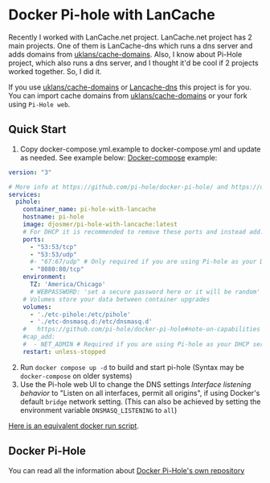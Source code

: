 # Docker Pi-hole with LanCache

Recently I worked with LanCache.net project. LanCache.net project has 2 main projects. One of them is LanCache-dns which runs a dns server and adds domains from [uklans/cache-domains](https://github.com/uklans/cache-domains).
Also, I know about Pi-Hole project, which also runs a dns server, and I thought it'd be cool if 2 projects worked together. So, I did it.

If you use [uklans/cache-domains](https://github.com/uklans/cache-domains) or [Lancache-dns](https://lancache.net/docs/containers/dns/) this project is for you. You can import cache domains from [uklans/cache-domains](https://github.com/uklans/cache-domains) or your fork using `Pi-Hole web`.

## Quick Start

1. Copy docker-compose.yml.example to docker-compose.yml and update as needed. See example below:
[Docker-compose](https://docs.docker.com/compose/install/) example:

```yaml
version: "3"

# More info at https://github.com/pi-hole/docker-pi-hole/ and https://docs.pi-hole.net/
services:
  pihole:
    container_name: pi-hole-with-lancache
    hostname: pi-hole
    image: djosmer/pi-hole-with-lancache:latest
    # For DHCP it is recommended to remove these ports and instead add: network_mode: "host"
    ports:
      - "53:53/tcp"
      - "53:53/udp"
      #- "67:67/udp" # Only required if you are using Pi-hole as your DHCP server
      - "8080:80/tcp"
    environment:
      TZ: 'America/Chicago'
      # WEBPASSWORD: 'set a secure password here or it will be random'
    # Volumes store your data between container upgrades
    volumes:
      - './etc-pihole:/etc/pihole'
      - './etc-dnsmasq.d:/etc/dnsmasq.d'
    #   https://github.com/pi-hole/docker-pi-hole#note-on-capabilities
    #cap_add:
    #  - NET_ADMIN # Required if you are using Pi-hole as your DHCP server, else not needed
    restart: unless-stopped
```
2. Run `docker compose up -d` to build and start pi-hole (Syntax may be `docker-compose` on older systems)
3. Use the Pi-hole web UI to change the DNS settings *Interface listening behavior* to "Listen on all interfaces, permit all origins", if using Docker's default `bridge` network setting. (This can also be achieved by setting the environment variable `DNSMASQ_LISTENING` to `all`)

[Here is an equivalent docker run script](https://github.com/pi-hole/docker-pi-hole/blob/master/examples/docker_run.sh).

## Docker Pi-Hole
You can read all the information about [Docker Pi-Hole's own repository](https://github.com/pi-hole/docker-pi-hole)
